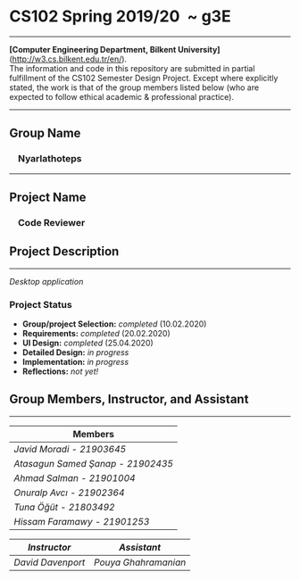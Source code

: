 # CS102 Spring 2019/20 &nbsp;~ g3E
****
**[Computer Engineering Department, Bilkent University]** (http://w3.cs.bilkent.edu.tr/en/).  
The information and code in this repository are submitted in partial fulfillment of the CS102 Semester Design Project. Except where explicitly stated, the work is that of the group members listed below (who are expected to follow ethical academic & professional practice).
****
## Group Name
### &nbsp; &nbsp; Nyarlathoteps  
****
## Project Name
### &nbsp; &nbsp; Code Reviewer

## Project Description
****
_Desktop application_   

### Project Status
+ **Group/project Selection:** _completed_ (10.02.2020)
+ **Requirements:** _completed_ (20.02.2020)
+ **UI Design:** _completed_ (25.04.2020)
+ **Detailed Design:** _in progress_
+ **Implementation:** _in progress_
+ **Reflections:** _not yet!_

## Group Members, Instructor, and Assistant
****
|             Members                | 
|------------------------------------|  
|   _Javid Moradi - 21903645_        |  
|   _Atasagun Samed Şanap - 21902435_|  
|  	_Ahmad Salman - 21901004_        |  
|  	_Onuralp Avcı - 21902364_        |  
|  	_Tuna Öğüt - 21803492_           |  
|  	_Hissam Faramawy - 21901253_     |  

  _Instructor_   |       _Assistant_         
-----------------|--------------------
_David Davenport_|_Pouya Ghahramanian_
